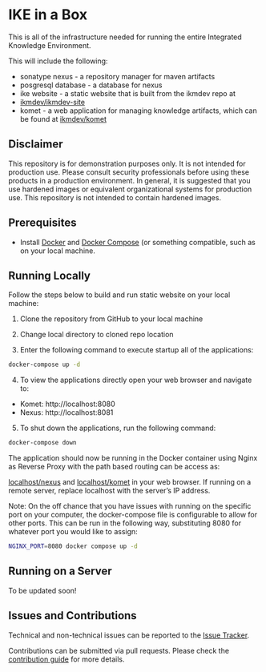 # IKE in a Box

This is all of the infrastructure needed for running the entire Integrated 
Knowledge Environment. 

This will include the following:

* sonatype nexus - a repository manager for maven artifacts
* posgresql database - a database for nexus
* ike website - a static website that is built from the ikmdev repo at 
* [ikmdev/ikmdev-site](https://github.com/ikmdev/ikmdev-site)
* komet - a web application for managing knowledge artifacts, which can be found at 
[ikmdev/komet](https://github.com/ikmdev/komet)

## Disclaimer

This repository is for demonstration purposes only. It is not intended for production use. Please consult 
security professionals before using these products in a production environment.  In general, it is suggested
that you use hardened images or equivalent organizational systems for production use.  This repository is not 
intended to contain hardened images.

## Prerequisites

* Install [Docker](https://docs.docker.com/get-docker/) and [Docker Compose](https://docs.docker.com/compose/install/)
  (or something compatible, such as on your local machine.

## Running Locally

Follow the steps below to build and run static website on your local machine:

1. Clone the repository from GitHub to your local machine

2. Change local directory to cloned repo location

3. Enter the following command to execute startup all of the applications:

  ```bash
  docker-compose up -d 
  ```

4. To view the applications directly open your web browser and navigate to: 
* Komet: http://localhost:8080
* Nexus: http://localhost:8081


5. To shut down the applications, run the following command:

  ```bash
  docker-compose down
  ```

The application should now be running in the Docker container using Nginx as Reverse Proxy with the path based routing can be access as:

[localhost/nexus](http://localhost/nexus) and [localhost/komet](http://localhost/komet) in your web browser. If running on a remote server, replace localhost with
the server’s IP address.

Note: On the off chance that you have issues with running on the specific port on your computer, the
docker-compose file is configurable to allow for other ports.  This can be run in the following way, substituting 8080
for whatever port you would like to assign:

```bash
NGINX_PORT=8080 docker compose up -d
```

## Running on a Server

To be updated soon!

## Issues and Contributions

Technical and non-technical issues can be reported to the [Issue Tracker](https://github.com/ikmdev/repo-seed/issues).

Contributions can be submitted via pull requests. Please check the [contribution guide](doc/how-to-contribute.md) for more details.

